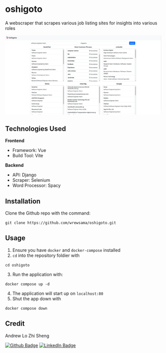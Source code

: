 # oshigoto
A webscraper that scrapes various job listing sites for insights into various roles

![screenshot](img/ss.png)

## Technologies Used
**Frontend**
* Framework: Vue
* Build Tool: Vite

**Backend**
* API: Django
* Scraper: Selenium
* Word Processor: Spacy

## Installation
Clone the Github repo with the command:
```
git clone https://github.com/wrewsama/oshigoto.git
```

## Usage
1. Ensure you have `docker` and `docker-compose` installed
2. `cd` into the repository foldier with
```
cd oshigoto
```
3. Run the application with:
```
docker compose up -d
```
4. The application will start up on `localhost:80`
5. Shut the app down with
```
docker compose down
```

## Credit
Andrew Lo Zhi Sheng 

[![Github Badge](https://img.shields.io/badge/GitHub-100000?style=for-the-badge&logo=github&logoColor=white)](https://github.com/wrewsama)
[![LinkedIn Badge](https://img.shields.io/badge/LinkedIn-0077B5?style=for-the-badge&logo=linkedin&logoColor=white)](https://www.linkedin.com/in/andrewlozhisheng/)